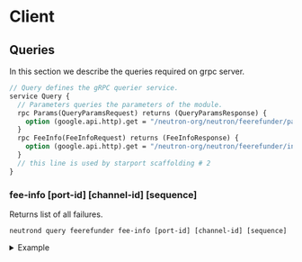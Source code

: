 # Client

## Queries

In this section we describe the queries required on grpc server.

```protobuf
// Query defines the gRPC querier service.
service Query {
  // Parameters queries the parameters of the module.
  rpc Params(QueryParamsRequest) returns (QueryParamsResponse) {
    option (google.api.http).get = "/neutron-org/neutron/feerefunder/params";
  }
  rpc FeeInfo(FeeInfoRequest) returns (FeeInfoResponse) {
    option (google.api.http).get = "/neutron-org/neutron/feerefunder/info";
  }
  // this line is used by starport scaffolding # 2
}
```

### fee-info [port-id] [channel-id] [sequence]

Returns list of all failures.

```shell
neutrond query feerefunder fee-info [port-id] [channel-id] [sequence]
```

<details>
  <summary>Example</summary>
  Returns fee info by port id, channel id and sequence:

  ```shell
  neutrond query feerefunder fee-info icacontroller-neutron14hj2tavq8fpesdwxxcu44rty3hh90vhujrvcmstl4zr3txmfvw9s5c2epq_1 channel_1 1
  ```

Output:

  ```yaml
  fee_info:
    - payer: neutron1nc5tatafv6eyq7llkr2gv50ff9e22mnf70qgjlv737ktmt4eswrqcd0mrx
      packet_id:
        - channel_id: channel_1
          port_id: icacontroller-neutron14hj2tavq8fpesdwxxcu44rty3hh90vhujrvcmstl4zr3txmfvw9s5c2epq_1
          sequence: 1
      fee:
        - recv_fee:
            - denom: "untrn"
              amount: "0"
          ack_fee:
            - denom: "untrn"
              amount: "500"
          timeout_fee:
            - denom: "untrn"
              amount: "500"
        payer: neutron10h9stc5v6ntgeygf5xf945njqq5h32r54rf7kf
  ```
</details>